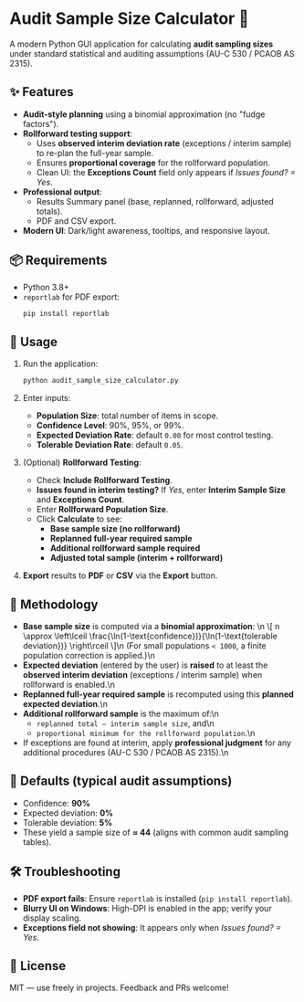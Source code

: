 # Audit Sample Size Calculator 🧮

A modern Python GUI application for calculating **audit sampling sizes** under standard statistical and auditing assumptions (AU-C 530 / PCAOB AS 2315).

## ✨ Features

- **Audit-style planning** using a binomial approximation (no "fudge factors").
- **Rollforward testing support**:
  - Uses **observed interim deviation rate** (exceptions / interim sample) to re-plan the full-year sample.
  - Ensures **proportional coverage** for the rollforward population.
  - Clean UI: the **Exceptions Count** field only appears if *Issues found? = Yes*.
- **Professional output**:
  - Results Summary panel (base, replanned, rollforward, adjusted totals).
  - PDF and CSV export.
- **Modern UI**: Dark/light awareness, tooltips, and responsive layout.

## 📦 Requirements

- Python 3.8+
- `reportlab` for PDF export:
  ```bash
  pip install reportlab
  ```

## 🚀 Usage

1. Run the application:
   ```bash
   python audit_sample_size_calculator.py
   ```

2. Enter inputs:
   - **Population Size**: total number of items in scope.
   - **Confidence Level**: 90%, 95%, or 99%.
   - **Expected Deviation Rate**: default `0.00` for most control testing.
   - **Tolerable Deviation Rate**: default `0.05`.

3. (Optional) **Rollforward Testing**:
   - Check **Include Rollforward Testing**.
   - **Issues found in interim testing?** If *Yes*, enter **Interim Sample Size** and **Exceptions Count**.
   - Enter **Rollforward Population Size**.
   - Click **Calculate** to see:
     - **Base sample size (no rollforward)**
     - **Replanned full-year required sample**
     - **Additional rollforward sample required**
     - **Adjusted total sample (interim + rollforward)**

4. **Export** results to **PDF** or **CSV** via the **Export** button.

## 🧠 Methodology

- **Base sample size** is computed via a **binomial approximation**:
  \n
  \\[ n \\approx \\left\\lceil \\frac{\\ln(1-\\text{confidence})}{\\ln(1-\\text{tolerable deviation})} \\right\\rceil \\]\n
  (For small populations `< 1000`, a finite population correction is applied.)\n
- **Expected deviation** (entered by the user) is **raised** to at least the **observed interim deviation** (exceptions / interim sample) when rollforward is enabled.\n
- **Replanned full-year required sample** is recomputed using this **planned expected deviation**.\n
- **Additional rollforward sample** is the maximum of:\n
  - `replanned total – interim sample size`, and\n
  - `proportional minimum for the rollforward population`.\n
- If exceptions are found at interim, apply **professional judgment** for any additional procedures (AU-C 530 / PCAOB AS 2315).\n

## 🧪 Defaults (typical audit assumptions)

- Confidence: **90%**
- Expected deviation: **0%**
- Tolerable deviation: **5%**
- These yield a sample size of **≈ 44** (aligns with common audit sampling tables).

## 🛠 Troubleshooting

- **PDF export fails**: Ensure `reportlab` is installed (`pip install reportlab`).
- **Blurry UI on Windows**: High-DPI is enabled in the app; verify your display scaling.
- **Exceptions field not showing**: It appears only when *Issues found? = Yes*.

## 📄 License

MIT — use freely in projects. Feedback and PRs welcome!
